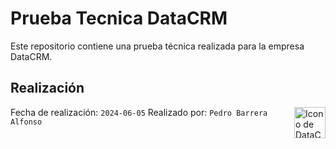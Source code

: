 # Prueba Tecnica DataCRM

Este repositorio contiene una prueba técnica realizada para la empresa
DataCRM.

## Realización

<img align="right" width="50" height="50" src="https://res.cloudinary.com/postman/image/upload/v1571165262/team/kjhjqh5cqrluruz3jtwa.ico" alt="Icono de DataCRM">

Fecha de realización: `2024-06-05`
Realizado por: `Pedro Barrera Alfonso`